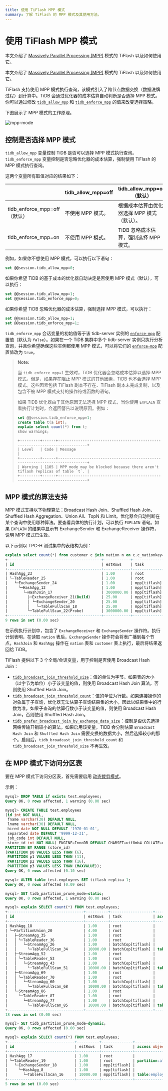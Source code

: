 ```yaml
---
title: 使用 TiFlash MPP 模式
summary: 了解 TiFlash 的 MPP 模式及其使用方法。
---
```


# 使用 TiFlash MPP 模式

<CustomContent platform="tidb">

本文介绍了 [Massively Parallel Processing (MPP)](/glossary.md#massively-parallel-processing-mpp) 模式的 TiFlash 以及如何使用它。

</CustomContent>

<CustomContent platform="tidb-cloud">

本文介绍了 [Massively Parallel Processing (MPP)](/tidb-cloud/tidb-cloud-glossary.md#mpp) 模式的 TiFlash 以及如何使用它。

</CustomContent>

TiFlash 支持使用 MPP 模式执行查询，该模式引入了跨节点数据交换（数据洗牌过程）到计算中。TiDB 会通过优化器的成本估算自动判断是否选择 MPP 模式。你可以通过修改 [`tidb_allow_mpp`](/system-variables.md#tidb_allow_mpp-new-in-v50) 和 [`tidb_enforce_mpp`](/system-variables.md#tidb_enforce_mpp-new-in-v51) 的值来改变选择策略。

下图展示了 MPP 模式的工作原理。

![mpp-mode](https://docs-download.pingcap.com/media/images/docs/tiflash/tiflash-mpp.png)

## 控制是否选择 MPP 模式

`tidb_allow_mpp` 变量控制 TiDB 是否可以选择 MPP 模式执行查询。`tidb_enforce_mpp` 变量控制是否忽略优化器的成本估算，强制使用 TiFlash 的 MPP 模式执行查询。

这两个变量所有取值对应的结果如下：

|                        | tidb_allow_mpp=off | tidb_allow_mpp=on（默认）             |
| ---------------------- | ------------------ | ---------------------------------- |
| tidb_enforce_mpp=off（默认） | 不使用 MPP 模式。     | 根据成本估算由优化器选择 MPP 模式（默认）。 |
| tidb_enforce_mpp=on   | 不使用 MPP 模式。     | TiDB 忽略成本估算，强制选择 MPP 模式。     |

例如，如果你不想使用 MPP 模式，可以执行以下语句：

```sql
set @@session.tidb_allow_mpp=0;
```

如果你希望 TiDB 的基于成本的优化器自动决定是否使用 MPP 模式（默认），可以执行：

```sql
set @@session.tidb_allow_mpp=1;
set @@session.tidb_enforce_mpp=0;
```

如果你希望 TiDB 忽略优化器的成本估算，强制选择 MPP 模式，可以执行：

```sql
set @@session.tidb_allow_mpp=1;
set @@session.tidb_enforce_mpp=1;
```

<CustomContent platform="tidb">

`tidb_enforce_mpp` 会话变量的初始值等于该 tidb-server 实例的 [`enforce-mpp`](/tidb-configuration-file.md#enforce-mpp) 配置值（默认为 `false`）。如果在一个 TiDB 集群中多个 tidb-server 实例只执行分析查询，并且你希望确保这些实例都使用 MPP 模式，可以将它们的 [`enforce-mpp`](/tidb-configuration-file.md#enforce-mpp) 配置值改为 `true`。

</CustomContent>

> **Note:**
>
> 当 `tidb_enforce_mpp=1` 生效时，TiDB 优化器会忽略成本估算以选择 MPP 模式。但是，如果存在阻止 MPP 模式的其他因素，TiDB 也不会选择 MPP 模式。这些因素包括 TiFlash 副本不存在、TiFlash 副本未完成复制，以及包含不被 MPP 模式支持的操作符或函数的语句。
>
> 如果 TiDB 优化器由于其他原因无法选择 MPP 模式，当你使用 `EXPLAIN` 查看执行计划时，会返回警告以说明原因。例如：
>
> ```sql
> set @@session.tidb_enforce_mpp=1;
> create table t(a int);
> explain select count(*) from t;
> show warnings;
> ```
>
> ```
> +---------+------+-----------------------------------------------------------------------------+
> | Level   | Code | Message                                                                     |
> +---------+------+-----------------------------------------------------------------------------+
> | Warning | 1105 | MPP mode may be blocked because there aren't tiflash replicas of table `t`. |
> +---------+------+-----------------------------------------------------------------------------+
> ```

## MPP 模式的算法支持

MPP 模式支持以下物理算法：Broadcast Hash Join、Shuffled Hash Join、Shuffled Hash Aggregation、Union All、TopN 和 Limit。优化器会自动判断在某个查询中使用哪种算法。要查看具体的执行计划，可以执行 `EXPLAIN` 语句。如果 `EXPLAIN` 的结果中显示有 ExchangeSender 和 ExchangeReceiver 操作符，说明 MPP 模式已生效。

以下示例以 TPC-H 测试集中的表结构为例：

```sql
explain select count(*) from customer c join nation n on c.c_nationkey=n.n_nationkey;
+------------------------------------------+------------+--------------+---------------+----------------------------------------------------------------------------+
| id                                       | estRows    | task         | access object | operator info                                                              |
+------------------------------------------+------------+--------------+---------------+----------------------------------------------------------------------------+
| HashAgg_23                               | 1.00       | root         |               | funcs:count(Column#16)->Column#15                                          |
| └─TableReader_25                         | 1.00       | root         |               | data:ExchangeSender_24                                                     |
|   └─ExchangeSender_24                    | 1.00       | mpp[tiflash] |               | ExchangeType: PassThrough                                                  |
|     └─HashAgg_12                         | 1.00       | mpp[tiflash] |               | funcs:count(1)->Column#16                                                  |
|       └─HashJoin_17                      | 3000000.00 | mpp[tiflash] |               | inner join, equal:[eq(tpch.nation.n_nationkey, tpch.customer.c_nationkey)] |
|         ├─ExchangeReceiver_21(Build)     | 25.00      | mpp[tiflash] |               |                                                                            |
|         │ └─ExchangeSender_20            | 25.00      | mpp[tiflash] |               | ExchangeType: Broadcast                                                    |
|         │   └─TableFullScan_18           | 25.00      | mpp[tiflash] | table:n       | keep order:false                                                           |
|         └─TableFullScan_22(Probe)        | 3000000.00 | mpp[tiflash] | table:c       | keep order:false                                                           |
+------------------------------------------+------------+--------------+---------------+----------------------------------------------------------------------------+
9 rows in set (0.00 sec)
```

在示例执行计划中，包含了 `ExchangeReceiver` 和 `ExchangeSender` 操作符。执行计划表明，在读取 `nation` 表后，`ExchangeSender` 操作符会将表广播到每个节点，`HashJoin` 和 `HashAgg` 操作在 `nation` 表和 `customer` 表上执行，最后将结果返回给 TiDB。

TiFlash 提供以下 3 个全局/会话变量，用于控制是否使用 Broadcast Hash Join：

- [`tidb_broadcast_join_threshold_size`](/system-variables.md#tidb_broadcast_join_threshold_size-new-in-v50)：值的单位为字节。如果表的大小（以字节为单位）小于该变量的值，则使用 Broadcast Hash Join 算法，否则使用 Shuffled Hash Join。
- [`tidb_broadcast_join_threshold_count`](/system-variables.md#tidb_broadcast_join_threshold_count-new-in-v50)：值的单位为行数。如果连接操作的对象属于子查询，优化器无法估算子查询结果集的大小，因此以结果集中的行数为准。如果子查询的估算行数小于该变量的值，则使用 Broadcast Hash Join，否则使用 Shuffled Hash Join。
- [`tidb_prefer_broadcast_join_by_exchange_data_size`](/system-variables.md#tidb_prefer_broadcast_join_by_exchange_data_size-new-in-v710)：控制是否优先选择网络传输开销较小的算法。如果启用该变量，TiDB 会分别估算 `Broadcast Hash Join` 和 `Shuffled Hash Join` 需要交换的数据大小，然后选择较小的那个。启用后，`tidb_broadcast_join_threshold_count` 和 `tidb_broadcast_join_threshold_size` 不再生效。

## 在 MPP 模式下访问分区表

要在 MPP 模式下访问分区表，首先需要启用 [动态裁剪模式](https://docs.pingcap.com/tidb/stable/partitioned-table#dynamic-pruning-mode)。

示例：

```sql
mysql> DROP TABLE if exists test.employees;
Query OK, 0 rows affected, 1 warning (0.00 sec)

mysql> CREATE TABLE test.employees
(id int NOT NULL,
 fname varchar(30) DEFAULT NULL,
 lname varchar(30) DEFAULT NULL,
 hired date NOT NULL DEFAULT '1970-01-01',
 separated date DEFAULT '9999-12-31',
 job_code int DEFAULT NULL,
 store_id int NOT NULL) ENGINE=InnoDB DEFAULT CHARSET=utf8mb4 COLLATE=utf8mb4_bin
PARTITION BY RANGE (store_id)
(PARTITION p0 VALUES LESS THAN (6),
 PARTITION p1 VALUES LESS THAN (11),
 PARTITION p2 VALUES LESS THAN (16),
 PARTITION p3 VALUES LESS THAN (MAXVALUE));
Query OK, 0 rows affected (0.10 sec)

mysql> ALTER table test.employees SET tiflash replica 1;
Query OK, 0 rows affected (0.09 sec)

mysql> SET tidb_partition_prune_mode=static;
Query OK, 0 rows affected, 1 warning (0.00 sec)

mysql> explain SELECT count(*) FROM test.employees;
+----------------------------------+----------+-------------------+-------------------------------+-----------------------------------+
| id                               | estRows  | task              | access object                 | operator info                     |
+----------------------------------+----------+-------------------+-------------------------------+-----------------------------------+
| HashAgg_18                       | 1.00     | root              |                               | funcs:count(Column#10)->Column#9  |
| └─PartitionUnion_20              | 4.00     | root              |                               |                                   |
|   ├─StreamAgg_35                 | 1.00     | root              |                               | funcs:count(Column#12)->Column#10 |
|   │ └─TableReader_36             | 1.00     | root              |                               | data:StreamAgg_26                 |
|   │   └─StreamAgg_26             | 1.00     | batchCop[tiflash] |                               | funcs:count(1)->Column#12         |
|   │     └─TableFullScan_34       | 10000.00 | batchCop[tiflash] | table:employees, partition:p0 | keep order:false, stats:pseudo    |
|   ├─StreamAgg_52                 | 1.00     | root              |                               | funcs:count(Column#14)->Column#10 |
|   │ └─TableReader_53             | 1.00     | root              |                               | data:StreamAgg_43                 |
|   │   └─StreamAgg_43             | 1.00     | batchCop[tiflash] |                               | funcs:count(1)->Column#14         |
|   │     └─TableFullScan_51       | 10000.00 | batchCop[tiflash] | table:employees, partition:p1 | keep order:false, stats:pseudo    |
|   ├─StreamAgg_69                 | 1.00     | root              |                               | funcs:count(Column#16)->Column#10 |
|   │ └─TableReader_70             | 1.00     | root              |                               | data:StreamAgg_60                 |
|   │   └─StreamAgg_60             | 1.00     | batchCop[tiflash] |                               | funcs:count(1)->Column#16         |
|   │     └─TableFullScan_68       | 10000.00 | batchCop[tiflash] | table:employees, partition:p2 | keep order:false, stats:pseudo    |
|   └─StreamAgg_86                 | 1.00     | root              |                               | funcs:count(Column#18)->Column#10 |
|     └─TableReader_87             | 1.00     | root              |                               | data:StreamAgg_77                 |
|       └─StreamAgg_77             | 1.00     | batchCop[tiflash] |                               | funcs:count(1)->Column#18         |
|         └─TableFullScan_85       | 10000.00 | batchCop[tiflash] | table:employees, partition:p3 | keep order:false, stats:pseudo    |
+----------------------------------+----------+-------------------+-------------------------------+-----------------------------------+
18 rows in set (0.00 sec)

mysql> SET tidb_partition_prune_mode=dynamic;
Query OK, 0 rows affected (0.00 sec)

mysql> explain SELECT count(*) FROM test.employees;
+------------------------------+----------+--------------+-----------------+---------------------------------------------------------+
| id                           | estRows  | task         | access object   | operator info                                           |
+------------------------------+----------+--------------+-----------------+---------------------------------------------------------+
| HashAgg_17                   | 1.00     | root         |                 | funcs:count(Column#11)->Column#9                        |
| └─TableReader_19             | 1.00     | root         | partition:all   | data:ExchangeSender_18                                  |
|   └─ExchangeSender_18        | 1.00     | mpp[tiflash] |                 | ExchangeType: PassThrough                               |
|     └─HashAgg_8              | 1.00     | mpp[tiflash] |                 | funcs:count(1)->Column#11                               |
|       └─TableFullScan_16     | 10000.00 | mpp[tiflash] | table:employees | keep order:false, stats:pseudo, PartitionTableScan:true |
+------------------------------+----------+--------------+-----------------+---------------------------------------------------------+
5 rows in set (0.00 sec)
```